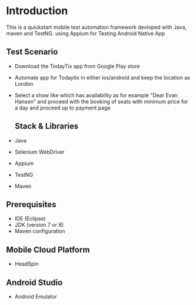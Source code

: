 # Introduction

This is a quickstart mobile test automation framework devloped  with Java, maven and TestNG. using Appium for Testing Android Native App

## Test Scenario

- Download the TodayTix app from Google Play store
- Automate app for Todaytix in either ios/android and keep the location as London
- Select a show like which has availability as for example "Dear Evan Hansen" and
  proceed with the booking of seats with minimum price for a day and proceed up
  to payment page
  
  ## Stack & Libraries
- Java
- Selenium WebDriver
- Appium
- TestNG 
- Maven

## Prerequisites
- IDE (Eclipse)
- JDK (version 7 or 8)
- Maven configuration

## Mobile Cloud Platform
- HeadSpin

## Android Studio
- Android Emulator
